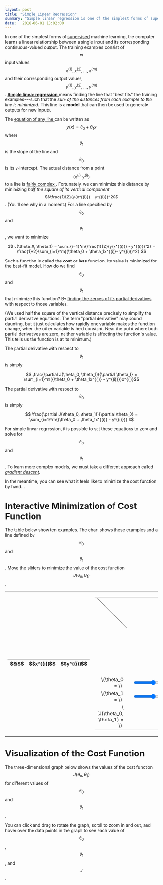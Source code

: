```yaml
---
layout: post
title: "Simple Linear Regression"
summary: "Simple linear regression is one of the simplest forms of supervised machine learning."
date:   2018-06-01 18:02:00
---
```


<style type="text/css" media="print">
  
  @media print {
    a[href]:after {
      content: none;
    }
  }
  
</style>

In one of the simplest forms of
[supervised](/2018/05/31/introduction-machine-learning) machine learning, the
computer learns a linear relationship between a single input and its
corresponding continuous-valued output. The training examples consist of $$m$$
input values $${ x^{(1)}, x^{(2)}, ..., x^{(m)} }$$ and their corresponding output values,
$${ y^{(1)}, y^{(2)}, ..., y^{(m)} }$$. [**Simple linear
regression** <i class="fa fa-external-link-alt" aria-hidden="true"></i>](https://en.wikipedia.org/wiki/Simple_linear_regression) means
finding the line that "best fits" the training examples---such that the _sum of
the distances from each example to the line is minimized._ This line is a
**model** that can then be used to generate outputs for new inputs.

The [equation of any line <i class="fa fa-external-link-alt" aria-hidden="true"></i>](https://en.wikipedia.org/wiki/Linear_equation) can
be written as $$ y(x) = \theta_0 + \theta_1x $$ where $$\theta_1$$ is the slope
of the line and $$\theta_0$$ is its y-intercept. The actual distance from a
point $$(x^{(i)}, y^{(i)})$$ to a line is [fairly
complex <i class="fa fa-external-link-alt" aria-hidden="true"></i>](https://en.wikipedia.org/wiki/Distance_from_a_point_to_a_line#Line_defined_by_an_equation). 
Fortunately, we can minimize this distance by minimizing _half the square of
its vertical component_ $$\frac{1}{2}(y(x^{(i)}) - y^{(i)})^2$$. (You'll see why in a
moment.) For a line specified by $$\theta_0$$ and $$\theta_1$$, we want to
minimize:

$$ J(\theta_0, \theta_1) = \sum_{i=1}^m{\frac{1}{2}(y(x^{(i)}) - y^{(i)})^2} = \frac{1}{2}\sum_{i=1}^m{(\theta_0 + \theta_1x^{(i)}- y^{(i)})^2} $$

Such a function is called the <span id='cost-function'>**cost**</span> or
**loss** function. Its value is minimized for the best-fit model.
How do we find $$\theta_0$$ and $$\theta_1$$ that minimize this function? By [finding the zeroes of its partial
derivatives <i class="fa fa-external-link-alt" aria-hidden="true"></i>](https://en.wikipedia.org/wiki/Fermat%27s_theorem_(stationary_points)#Statement) 
with respect to those variables.

(We used half the square of the vertical distance precisely to simplify the
partial derivative equations. The term "partial derivative" may sound daunting,
but it just calculates how rapidly one variable makes the function change, when
the other variable is held constant. Near the point where both partial
derivatives are zero, neither variable is affecting the function's value. This
tells us the function is at its minimum.)

The partial derivative with respect to $$\theta_1$$ is simply

$$ \frac{\partial J(\theta_0, \theta_1)}{\partial \theta_1} = \sum_{i=1}^m({\theta_0  + \theta_1x^{(i)} - y^{(i)}})x^{(i)}$$

The partial derivative with respect to $$\theta_0$$ is simply

$$ \frac{\partial J(\theta_0, \theta_1)}{\partial \theta_0} = \sum_{i=1}^m{(\theta_0 + \theta_1x^{(i)} - y^{(i)})} $$

For simple linear regression, it is possible to set these equations to zero and
solve for $$\theta_0$$ and $$\theta_1$$. To learn more complex models, we must
take a different approach called [_gradient descent_](/2018/06/03/gradient-descent).

In the meantime, you can see what it feels like to minimize the cost function
by hand...

# Interactive Minimization of Cost Function

The table below show ten examples. The chart shows these examples and a line
defined by $$\theta_0$$ and $$\theta_1$$. Move the sliders to minimize the
value of the cost function $$J(\theta_0, \theta_1)$$.

<table class="table">
  <tr>
    <td>
      <table class="table">
        <thead>
          <tr>
            <th>$$i$$</th>
            <th>$$x^{(i)}$$</th>
            <th>$$y^{(i)}$$</th>
          </tr>
        </thead>
        <tbody id='training-examples'>
        </tbody>
      </table>
    </td>
    <td>
      <table>
        <tr>
          <td colspan="8">
            <svg width="450" height="450">
              <line x1="0" x2="100" y1="0" y2="100" stroke="black" id="line"></line>
            </svg>
          </td>
        </tr>
        <tr>
          <td style="text-align: right; height: 30px">\(\theta_0 = \)&nbsp;</td>
          <td id='theta2-out'></td>
          <td colspan="6">
            <div class="slidecontainer">
              <input type="range" min="1" max="100" value="50" class="slider" id="theta2">
            </div>
          </td>
        </tr>
        <tr>
          <td style="text-align: right; height: 30px;">\(\theta_1 = \)&nbsp;</td>
          <td id='theta1-out'></td>
          <td colspan="6" style="">
            <div class="slidecontainer">
              <input type="range" min="1" max="100" value="50" class="slider" id="theta1">
            </div>
          </td>
        </tr>
        <tr>
          <td style="text-align: right; height: 30px;">\(J(\theta_0, \theta_1) = \)&nbsp;</td>
          <td id='j-out' style="width: 100px;"></td>
          <td colspan="6"></td>
        </tr>
      </table>
    </td>
  </tr>
</table>
<script src="https://d3js.org/d3.v5.min.js"></script>
<script type="text/javascript">
  var trainingExamples = [
    { x: 6, y: 47},
    { x: 8, y: 50},
    { x: 15, y: 66},
    { x: 16, y: 71},
    { x: 22, y: 84},
    { x: 25, y: 95},
    { x: 30, y: 105},
    { x: 31, y: 106},
    { x: 32, y: 110},
    { x: 38, y: 127}
  ]
  var scaleX = d3.scaleLinear().domain([0, 50]).range([30, 440]);
  var scaleY = d3.scaleLinear().domain([0, 150]).range([430, 30]);
  d3.select("#training-examples").selectAll("tr").data(trainingExamples).enter()
    .append("tr").html(function (ex, i) { 
      return "<td>" + (i + 1) + "</td><td>" + ex.x + "</td><td>" + ex.y + "</td>"; 
    });
  d3.select("svg").selectAll("circle").data(trainingExamples).enter()
    .append("circle").attr("cx", function (d) { return scaleX(d.x); })
    .attr("cy", function (d) { return scaleY(d.y); }).attr("r", 2)
  d3.select('svg')
    .append('g')
    .attr("transform", "translate(0, 430)").call(d3.axisBottom(scaleX));
  d3.select('svg')
    .append('g')
    .attr("transform", "translate(30, 0)").call(d3.axisLeft(scaleY));
  $("#theta1").attr("value", 30);
  slope = 0.5
  $("#theta2").attr("value", 0);
  yIntercept = 0
  
  function loss(slope, yIntercept) {
    sum = 0.0;
    $.map(trainingExamples, function (ex) {
      sum += (slope * ex.x + yIntercept - ex.y) ** 2;
    });
    return 0.5 * sum;
  }

  function updateLine(slope, yIntercept) {
    $('#theta1-out').html(slope);
    $('#theta2-out').html(yIntercept);
    $('#j-out').html((loss(slope, yIntercept) + "").slice(0, 7));
    $('#line').attr("y1", scaleY(yIntercept));
    $('#line').attr("x1", 30);
    $('#line').attr("x2", 440);
    $('#line').attr('y2', scaleY(slope * 50 + yIntercept));
  }
  
  updateLine(slope, yIntercept)
  
  document.getElementById("theta1").oninput = function () {
    slope = (parseFloat(this.value) - 25) / 10.0;
    updateLine(slope, yIntercept);
  }
  document.getElementById("theta2").oninput = function () {
    yIntercept = 3 * parseFloat(this.value) / 2;
    updateLine(slope, yIntercept);
  }
</script>

# Visualization of the Cost Function

The three-dimensional graph below shows the values of the cost function
$$J(\theta_0, \theta_1)$$ for different values of $$\theta_0$$ and $$\theta_1$$.

You can click and drag to rotate the graph, scroll to zoom in and out, and
hover over the data points in the graph to see each value of $$\theta_0$$,
$$\theta_1$$, and $$J$$.

<div id="visualization"></div>
<script src="https://cdnjs.cloudflare.com/ajax/libs/vis/4.21.0/vis.min.js"></script>
<script type="text/javascript">
    // Create and populate a data table.
    var data = new vis.DataSet();
    var counter = 0;
    var steps = 50;  // number of datapoints will be steps*steps
    var axisMax = 314;
    var xMin = -2.4
    var xMax = 7.5
    var xStep = (xMax - xMin) / steps;
    var yMin = 0
    var yMax = 150
    var yStep = (yMax - yMin) / steps;
    for (var x = xMin; x < xMax; x += xStep) {
        for (var y = yMin; y < yMax; y += yStep) {
            var value = loss(x, y);
            data.add({
              id: counter++,
              x: x,
              y: y,
              z: value,
              style: ((x == 2.5 && y == 30) ? 0 : value)
            });
        }
    }

    // specify options
    var options = {
      width:  '500px',
      height: '552px',
      style: 'dot-color',
      showPerspective: true,
      showGrid: true,
      showShadow: false,
      keepAspectRatio: false,
      verticalRatio: 0.5,
      xLabel: "theta1",
      yLabel: "theta0",
      zLabel: "J",
      tooltip: true,
      showLegend: false
    };

    // Instantiate our graph object.
    var container = document.getElementById('visualization');
    var graph3d = new vis.Graph3d(container, data, options);
</script>